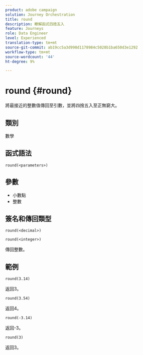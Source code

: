```yaml
---
product: adobe campaign
solution: Journey Orchestration
title: round
description: 瞭解函式四捨五入
feature: Journeys
role: Data Engineer
level: Experienced
translation-type: tm+mt
source-git-commit: ab19cc5a3d998d1178984c5028b1ba650d3e1292
workflow-type: tm+mt
source-wordcount: '44'
ht-degree: 9%

---
```



# round {#round}

將最接近的整數值傳回至引數，並將四捨五入至正無窮大。

## 類別

數學

## 函式語法

`round(<parameters>)`

## 參數

* 小數點
* 整數

## 簽名和傳回類型

`round(<decimal>)`

`round(<integer>)`

傳回整數。

## 範例

`round(3.14)`

返回3。

`round(3.54)`

返回4。

`round(-3.14)`

返回-3。

`round(3)`

返回3。
